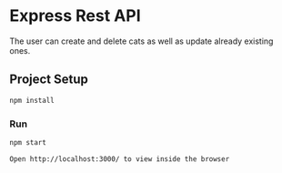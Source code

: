 # Express Rest API

The user can create and delete cats as well as update already existing ones.

## Project Setup

```sh
npm install
```

### Run

```sh
npm start
```

```sh
Open http://localhost:3000/ to view inside the browser
```
